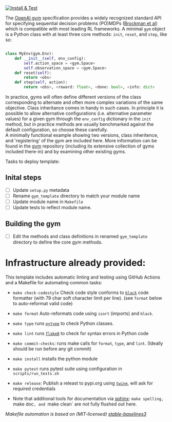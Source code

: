 [![Install & Test](https://github.com/boettiger-lab/gym_template/workflows/Install%20&%20Train/badge.svg)](https://github.com/boettiger-lab/gym_template/runs/1323937050?check_suite_focus=true)

<!--
[![PyPI Version](https://img.shields.io/pypi/v/gym_template)](https://pypi.org/project/gym_template/)
![PyPI - Downloads](https://img.shields.io/pypi/dm/gym_template)
[![Project Status: WIP – Initial development is in progress, but there has not yet been a stable, usable release suitable for the public.](https://www.repostatus.org/badges/latest/wip.svg)](https://www.repostatus.org/#wip)
-->

The [OpenAI gym](https://github.com/openai/gym) specification provides a widely recognized standard API for specifying sequential decision problems (PO)MDPs ([Brockman et al](https://arxiv.org/pdf/1606.01540)) which is compatible with most leading RL frameworks.
A minimal `gym` object is a Python class with at least three core methods: `init`, `reset`, and `step`, like so:

```python

class MyEnv(gym.Env):
    def __init__(self, env_config):
        self.action_space = <gym.Space>
        self.observation_space = <gym.Space>
    def reset(self):
        return <obs>
    def step(self, action):
        return <obs>, <reward: float>, <done: bool>, <info: dict>
```

In practice, gyms will often define different versions of the class corresponding to alternate and often more complex variations of the same objective.
Class inheritance comes in handy in such cases. 
In principle it is possible to allow alternative configurations (i.e. alternative parameter values) for a given gym through the `env_config` dictionary in the `init` method, but in practice methods are usually benchmarked against the default configuration, so choose these carefully.  
A minimally functional example showing two versions, class inheritence, and 'registering' of the gym are included here.
More information can be found in the [gym](https://github.com/openai/gym) repository (including its extensive collection of gyms included there-in) and by examining other existing gyms.




Tasks to deploy template:

## Inital steps

- [ ] Update `setup.py` metadata
- [ ] Rename `gym_template` directory to match your module name
- [ ] Update module name in `Makefile`
- [ ] Update tests to reflect module name.

## Building the gym

- [ ] Edit the methods and class definitions in renamed `gym_template` directory to define the core gym methods.



# Infrastructure already provided:

This template includes automatic linting and testing using GitHub Actions and a Makefile for automating common tasks:

- `make check-codestyle` Check code style conforms to [`black`](https://github.com/psf/black) code formatter (with 79 char soft character limit per line). (see `format` below to auto-reformat valid code)
- `make format` Auto-reformats code using `isort` (imports) and `black`.
- `make type` runs [`pytype`](https://github.com/google/pytype) to check Python classes.
- `make lint` runs [`flake8`](https://flake8.pycqa.org/en/latest/) to check for syntax errors in Python code
- `make commit-checks`: runs make calls for `format`, `type`, and `lint`.  (Ideally should be run before any git commit)
- `make install` installs the python module
- `make pytest` runs pytest suite using configuration in `scripts/run_tests.sh`
- `make release`: Publish a releast to pypi.org using [`twine`](https://github.com/pypa/twine/), will ask for required credentials

- Note that additional tools for documentation via [sphinx](https://www.sphinx-doc.org/en/master/): `make spelling, `make doc`, and `make clean` are not fully flushed out here.

_Makefile automation is based on (MIT-licensed) [stable-baselines3](https://github.com/DLR-RM/stable-baselines3)_


